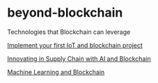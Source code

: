 # beyond-blockchain
Technologies that Blockchain can leverage

[Implement your first IoT and blockchain project](https://www.ibm.com/internet-of-things/trending/blockchain)

[Innovating in Supply Chain with AI and Blockchain](https://www.ibm.com/blogs/watson-customer-engagement/2018/12/12/innovating-in-supply-chain-with-ai-and-blockchain/)

[Machine Learning and Blockchain](https://medium.com/@Intersog/what-happens-when-you-combine-blockchain-and-machine-learning-2afafc9654d2)

